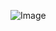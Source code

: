 ![Image](https://upload.wikimedia.org/wikipedia/commons/thumb/8/87/Logo_York_University.svg/640px-Logo_York_University.svg.png)
